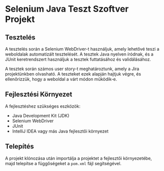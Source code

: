 # Selenium Java Teszt Szoftver Projekt

## Tesztelés

A tesztelés során a Selenium WebDriver-t használjuk, amely lehetővé teszi a weboldalak automatizált tesztelését. A tesztek Java nyelven íródnak, és a JUnit keretrendszert használjuk a tesztek futtatásához és validálásához.

A tesztek során számos user story-t meghatároztunk, amely a Jira projektünkben olvasható. A teszteket ezek alapján hajtjuk végre, és ellenőrizzük, hogy a weboldal a várt módon működik-e.

## Fejlesztési Környezet

A fejlesztéshez szükséges eszközök:
- Java Development Kit (JDK)
- Selenium WebDriver
- JUnit
- IntelliJ IDEA vagy más Java fejlesztői környezet

## Telepítés

A projekt klónozása után importálja a projektet a fejlesztői környezetébe, majd telepítse a függőségeket a `pom.xml` fájl segítségével.